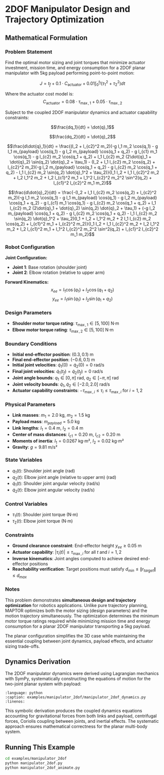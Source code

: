 # 2DOF Manipulator Design and Trajectory Optimization

## Mathematical Formulation

### Problem Statement

Find the optimal motor sizing and joint torques that minimize actuator investment, mission time, and energy consumption for a 2DOF planar manipulator with 5kg payload performing point-to-point motion:

$$J = t_f + 0.1 \cdot C_{\text{actuator}} + 0.01 \int_0^{t_f} (\tau_1^2 + \tau_2^2) dt$$

Where the actuator cost model is:
$$C_{\text{actuator}} = 0.08 \cdot \tau_{\max,1} + 0.05 \cdot \tau_{\max,2}$$

Subject to the coupled 2DOF manipulator dynamics and actuator capability constraints:

$$\frac{dq_1}{dt} = \dot{q}_1$$

$$\frac{dq_2}{dt} = \dot{q}_2$$

$$\frac{d\dot{q}_1}{dt} = \frac{(I_2 + l_{c2}^2 m_2)(-g l_1 m_2 \cos(q_1) - g l_1 m_{payload} \cos(q_1) - g l_2 m_{payload} \cos(q_1 + q_2) - g l_{c1} m_1 \cos(q_1) - g l_{c2} m_2 \cos(q_1 + q_2) + l_1 l_{c2} m_2 (2\dot{q}_1 + \dot{q}_2) \sin(q_2) \dot{q}_2 + \tau_1) - (I_2 + l_1 l_{c2} m_2 \cos(q_2) + l_{c2}^2 m_2)(-g l_2 m_{payload} \cos(q_1 + q_2) - g l_{c2} m_2 \cos(q_1 + q_2) - l_1 l_{c2} m_2 \sin(q_2) \dot{q}_1^2 + \tau_2)}{I_1 I_2 + I_1 l_{c2}^2 m_2 + I_2 l_1^2 m_2 + I_2 l_{c1}^2 m_1 + l_1^2 l_{c2}^2 m_2^2 \sin^2(q_2) + l_{c1}^2 l_{c2}^2 m_1 m_2}$$

$$\frac{d\dot{q}_2}{dt} = \frac{-(I_2 + l_1 l_{c2} m_2 \cos(q_2) + l_{c2}^2 m_2)(-g l_1 m_2 \cos(q_1) - g l_1 m_{payload} \cos(q_1) - g l_2 m_{payload} \cos(q_1 + q_2) - g l_{c1} m_1 \cos(q_1) - g l_{c2} m_2 \cos(q_1 + q_2) + l_1 l_{c2} m_2 (2\dot{q}_1 + \dot{q}_2) \sin(q_2) \dot{q}_2 + \tau_1) + (-g l_2 m_{payload} \cos(q_1 + q_2) - g l_{c2} m_2 \cos(q_1 + q_2) - l_1 l_{c2} m_2 \sin(q_2) \dot{q}_1^2 + \tau_2)(I_1 + I_2 + l_1^2 m_2 + 2 l_1 l_{c2} m_2 \cos(q_2) + l_{c1}^2 m_1 + l_{c2}^2 m_2)}{I_1 I_2 + I_1 l_{c2}^2 m_2 + I_2 l_1^2 m_2 + I_2 l_{c1}^2 m_1 + l_1^2 l_{c2}^2 m_2^2 \sin^2(q_2) + l_{c1}^2 l_{c2}^2 m_1 m_2}$$

### Robot Configuration

**Joint Configuration:**
- **Joint 1**: Base rotation (shoulder joint)
- **Joint 2**: Elbow rotation (relative to upper arm)

**Forward Kinematics:**
$$x_{ee} = l_1\cos(q_1) + l_2\cos(q_1+q_2)$$
$$y_{ee} = l_1\sin(q_1) + l_2\sin(q_1+q_2)$$

### Design Parameters

- **Shoulder motor torque rating**: $\tau_{\max,1} \in [5, 100]$ N⋅m
- **Elbow motor torque rating**: $\tau_{\max,2} \in [5, 100]$ N⋅m

### Boundary Conditions

- **Initial end-effector position**: $(0.3, 0.1)$ m
- **Final end-effector position**: $(-0.6, 0.1)$ m
- **Initial joint velocities**: $\dot{q}_1(0) = \dot{q}_2(0) = 0$ rad/s
- **Final joint velocities**: $\dot{q}_1(t_f) = \dot{q}_2(t_f) = 0$ rad/s
- **Joint angle bounds**: $q_1 \in [0, \pi]$ rad, $q_2 \in [-\pi, \pi]$ rad
- **Joint velocity bounds**: $\dot{q}_1, \dot{q}_2 \in [-2.0, 2.0]$ rad/s
- **Actuator capability constraints**: $-\tau_{\max,i} \leq \tau_i \leq \tau_{\max,i}$ for $i = 1,2$

### Physical Parameters

- **Link masses**: $m_1 = 2.0$ kg, $m_2 = 1.5$ kg
- **Payload mass**: $m_{payload} = 5.0$ kg
- **Link lengths**: $l_1 = 0.4$ m, $l_2 = 0.4$ m
- **Center of mass distances**: $l_{c1} = 0.20$ m, $l_{c2} = 0.20$ m
- **Moments of inertia**: $I_1 = 0.0267$ kg⋅m², $I_2 = 0.02$ kg⋅m²
- **Gravity**: $g = 9.81$ m/s²

### State Variables

- $q_1(t)$: Shoulder joint angle (rad)
- $q_2(t)$: Elbow joint angle (relative to upper arm) (rad)
- $\dot{q}_1(t)$: Shoulder joint angular velocity (rad/s)
- $\dot{q}_2(t)$: Elbow joint angular velocity (rad/s)

### Control Variables

- $\tau_1(t)$: Shoulder joint torque (N⋅m)
- $\tau_2(t)$: Elbow joint torque (N⋅m)

### Constraints

- **Ground clearance constraint**: End-effector height $y_{ee} \geq 0.05$ m
- **Actuator capability**: $|\tau_i(t)| \leq \tau_{\max,i}$ for all $t$ and $i = 1,2$
- **Inverse kinematics**: Joint angles computed to achieve desired end-effector positions
- **Reachability verification**: Target positions must satisfy $d_{min} \leq \|r_{target}\| \leq d_{max}$

### Notes

This problem demonstrates **simultaneous design and trajectory optimization** for robotics applications. Unlike pure trajectory planning, MAPTOR optimizes both the motor sizing (design parameters) and the motion trajectory simultaneously. The optimization determines the minimum motor torque ratings required while minimizing mission time and energy consumption for a planar 2DOF manipulator transporting a 5kg payload.

The planar configuration simplifies the 3D case while maintaining the essential coupling between joint dynamics, payload effects, and actuator sizing trade-offs.

## Dynamics Derivation

The 2DOF manipulator dynamics were derived using Lagrangian mechanics with SymPy, systematically constructing the equations of motion for the two-joint planar system with payload:

```{literalinclude} ../../../examples/manipulator_2dof/manipulator_2dof_dynamics.py
:language: python
:caption: examples/manipulator_2dof/manipulator_2dof_dynamics.py
:linenos:
```

This symbolic derivation produces the coupled dynamics equations accounting for gravitational forces from both links and payload, centrifugal forces, Coriolis coupling between joints, and inertial effects. The systematic approach ensures mathematical correctness for the planar multi-body system.

## Running This Example

```bash
cd examples/manipulator_2dof
python manipulator_2dof.py
python manipulator_2dof_animate.py
```